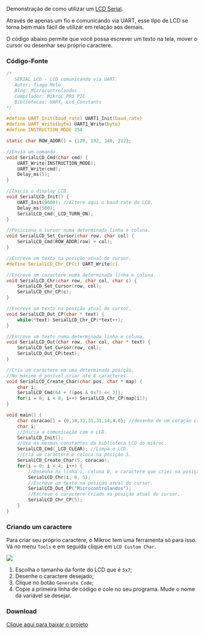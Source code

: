 Demonstração de como utilizar um [LCD Serial](http://www.farnell.com/datasheets/11357.pdf).

Através de apenas um fio e comunicando via UART, esse tipo de LCD se torna bem mais fácil de utilizar em relação aos demais.

O código abaixo permite que você possa escrever um texto na tela, mover o cursor ou desenhar seu próprio caractere.

### Código-Fonte
```c
/*
   SERIAL LCD - LCD comunicando via UART.
   Autor: Tiago Melo
   Blog: Microcontrolandos
   Compilador: MikroC PRO PIC
   Bibliotecas: UART, Lcd_Constants
*/

#define UART_Init(baud_rate) UART1_Init(baud_rate)
#define UART_Write(byte) UART1_Write(byte)
#define INSTRUCTION_MODE 254

static char ROW_ADDR[] = {128, 192, 148, 212};

//Envia um comando.
void SerialLCD_Cmd(char cmd) {
    UART_Write(INSTRUCTION_MODE);
    UART_Write(cmd);
    Delay_ms(5);
}

//Inicia o display LCD.
void SerialLCD_Init() {
    UART_Init(9600); //Altere aqui o baud rate do LCD.
    Delay_ms(500);
    SerialLCD_Cmd(_LCD_TURN_ON);
}

//Posiciona o cursor numa determinada linha e coluna.
void SerialLCD_Set_Cursor(char row, char col) {
    SerialLCD_Cmd(ROW_ADDR[row] + col);
}

//Escreve um texto na posição atual do cursor.
#define SerialLCD_Chr_CP(c) UART_Write(c)

//Escreve um caractere numa determinada linha e coluna.
void SerialLCD_Chr(char row, char col, char c) {
    SerialLCD_Set_Cursor(row, col);
    SerialLCD_Chr_CP(c);
}

//Escreve um texto na posição atual do cursor.
void SerialLCD_Out_CP(char * text) {
    while(*text) SerialLCD_Chr_CP(*text++);
}

//Escreve um texto numa determinada linha e coluna.
void SerialLCD_Out(char row, char col, char * text) {
    SerialLCD_Set_Cursor(row, col);
    SerialLCD_Out_CP(text);
}

//Cria um caractere em uma determinada posição.
//No máximo é posível criar até 8 caracteres.
void SerialLCD_Create_Char(char pos, char * map) {
    char i;
    SerialLCD_Cmd(64 + ((pos & 0x7) << 3));
    for(i = 0; i < 8; i++) SerialLCD_Chr_CP(map[i]);
}

void main() {
    char coracao[] = {0,10,31,31,31,14,4,0}; //desenho de um coração criado no LCD Custom Char.
    char i;
    //Inicia a comunicação com o LCD.
    SerialLCD_Init();
    //Use as mesmas constantes da biblioteca LCD do mikroc.
    SerialLCD_Cmd(_LCD_CLEAR); //Limpa o LCD.
    //Cria um caractere e coloca na posição 5.
    SerialLCD_Create_Char(5, coracao);
    for(i = 0; i < 4; i++) {
        //Desenha na linha i, coluna 0, o caractere que criei na posição 5.
        SerialLCD_Chr(i, 0, 5);
        //Escreve um texto na posição atual do cursor.
        SerialLCD_Out_CP("Microcontrolandos");
        //Escreve o caractere criado na posição atual do cursor.
        SerialLCD_Chr_CP(5);
    }
}
```

### Criando um caractere

Para criar seu próprio caractere, o Mikroc tem uma ferramenta só para isso. Vá no menu `Tools` e em seguida clique em `LCD Custom Char`.

![](http://www.microcontrolandos.com.br/github/PIC_LCD_SERIAL/2.png)

1. Escolha o tamanho da fonte do LCD que é `5x7`;
2. Desenhe o caractere desejado;
3. Clique no botão `Generate Code`;
4. Copie a primeira linha de código e cole no seu programa. Mude o nome da variável se desejar.

### Download

[Clique aqui para baixar o projeto](http://www.microcontrolandos.com.br/link/microcontrolandos-github)